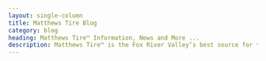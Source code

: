 ```yaml
---
layout: single-column
title: Matthews Tire Blog
category: blog
heading: Matthews Tire™ Information, News and More ...
description: Matthews Tire™ is the Fox River Valley’s best source for tires and auto service. Customers in Green Bay, Appleton, Fond du Lac and Waupaca trust Matthews Tire.
---
```

